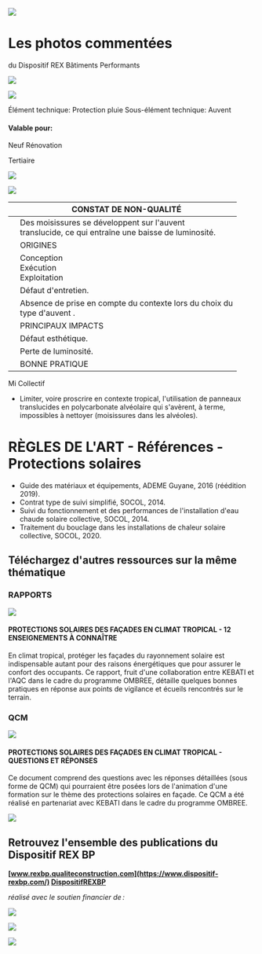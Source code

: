 ![](<images/Auvent translucide encrassé/_page_0_Picture_0.jpeg>)

# Les photos commentées

du Dispositif REX Bâtiments Performants

![](<images/Auvent translucide encrassé/_page_0_Picture_3.jpeg>)

![](<images/Auvent translucide encrassé/_page_0_Picture_4.jpeg>)

Élément technique: Protection pluie Sous-élément technique: Auvent

#### Valable pour:

 Neuf Rénovation

Tertiaire

![](<images/Auvent translucide encrassé/_page_0_Picture_9.jpeg>)

![](<images/Auvent translucide encrassé/_page_0_Picture_10.jpeg>)

|  | CONSTAT DE NON-QUALITÉ                                                                                |
|--|-------------------------------------------------------------------------------------------------------|
|  | Des moisissures se développent sur l'auvent<br>translucide, ce qui entraîne une baisse de luminosité. |
|  | ORIGINES                                                                                              |
|  | Conception<br>Exécution<br>Exploitation                                                               |
|  | Défaut d'entretien.                                                                                   |
|  | Absence de prise en compte du contexte lors du choix du<br>type d'auvent .                            |
|  | PRINCIPAUX IMPACTS                                                                                    |
|  | Défaut esthétique.                                                                                    |
|  | Perte de luminosité.                                                                                  |
|  | BONNE PRATIQUE                                                                                        |

 Mi Collectif

- Limiter, voire proscrire en contexte tropical, l'utilisation de panneaux translucides en polycarbonate alvéolaire qui s'avèrent, à terme, impossibles à nettoyer (moisissures dans les alvéoles).
# RÈGLES DE L'ART - Références - Protections solaires

- Guide des matériaux et équipements, ADEME Guyane, 2016 (réédition 2019).
- Contrat type de suivi simplifié, SOCOL, 2014.
- Suivi du fonctionnement et des performances de l'installation d'eau chaude solaire collective, SOCOL, 2014.
- Traitement du bouclage dans les installations de chaleur solaire collective, SOCOL, 2020.

## Téléchargez d'autres ressources sur la même thématique

### RAPPORTS

![](<images/Auvent translucide encrassé/_page_1_Picture_7.jpeg>)

#### **PROTECTIONS SOLAIRES DES FAÇADES EN CLIMAT TROPICAL - 12 ENSEIGNEMENTS À CONNAÎTRE**

En climat tropical, protéger les façades du rayonnement solaire est indispensable autant pour des raisons énergétiques que pour assurer le confort des occupants. Ce rapport, fruit d'une collaboration entre KEBATI et l'AQC dans le cadre du programme OMBREE, détaille quelques bonnes pratiques en réponse aux points de vigilance et écueils rencontrés sur le terrain.

### QCM

![](<images/Auvent translucide encrassé/_page_1_Picture_11.jpeg>)

#### **PROTECTIONS SOLAIRES DES FAÇADES EN CLIMAT TROPICAL - QUESTIONS ET RÉPONSES**

Ce document comprend des questions avec les réponses détaillées (sous forme de QCM) qui pourraient être posées lors de l'animation d'une formation sur le thème des protections solaires en façade. Ce QCM a été réalisé en partenariat avec KEBATI dans le cadre du programme OMBREE.

![](<images/Auvent translucide encrassé/_page_1_Picture_14.jpeg>)

## Retrouvez l'ensemble des publications du Dispositif REX BP

**[www.rexbp.qualiteconstruction.com](https://www.dispositif-rexbp.com/) [DispositifREXBP](https://www.facebook.com/DispositifREXBP/)**

*réalisé avec le soutien financier de :*

![](<images/Auvent translucide encrassé/_page_1_Picture_19.jpeg>)

![](<images/Auvent translucide encrassé/_page_1_Picture_20.jpeg>)

![](<images/Auvent translucide encrassé/_page_1_Picture_21.jpeg>)